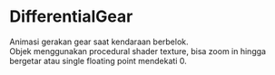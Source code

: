 # DifferentialGear

Animasi gerakan gear saat kendaraan berbelok.  
Objek menggunakan procedural shader texture, bisa zoom in hingga bergetar atau single floating point mendekati 0.  
